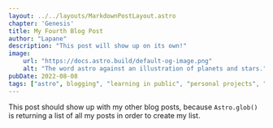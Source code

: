 ```yaml
---
layout: ../../layouts/MarkdownPostLayout.astro
chapter: 'Genesis'
title: My Fourth Blog Post
author: "Lapane"
description: "This post will show up on its own!"
image:
    url: "https://docs.astro.build/default-og-image.png"
    alt: "The word astro against an illustration of planets and stars."
pubDate: 2022-08-08
tags: ["astro", blogging", "learning in public", "personal projects", "web development"]
---
```

This post should show up with my other blog posts, because `Astro.glob()` is returning a list of all my posts in order to create my list.